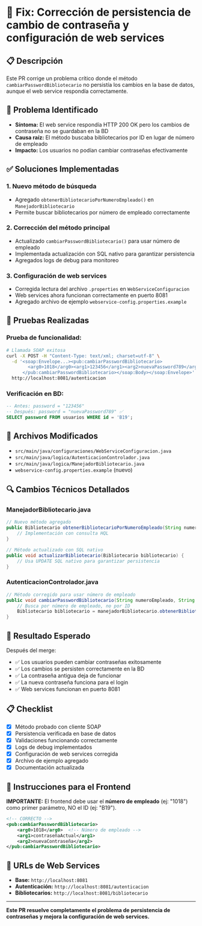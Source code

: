 # 🔧 Fix: Corrección de persistencia de cambio de contraseña y configuración de web services

## 📋 Descripción

Este PR corrige un problema crítico donde el método `cambiarPasswordBibliotecario` no persistía los cambios en la base de datos, aunque el web service respondía correctamente.

## 🚨 Problema Identificado

- **Síntoma:** El web service respondía HTTP 200 OK pero los cambios de contraseña no se guardaban en la BD
- **Causa raíz:** El método buscaba bibliotecarios por ID en lugar de número de empleado
- **Impacto:** Los usuarios no podían cambiar contraseñas efectivamente

## ✅ Soluciones Implementadas

### 1. **Nuevo método de búsqueda**
- Agregado `obtenerBibliotecarioPorNumeroEmpleado()` en `ManejadorBibliotecario`
- Permite buscar bibliotecarios por número de empleado correctamente

### 2. **Corrección del método principal**
- Actualizado `cambiarPasswordBibliotecario()` para usar número de empleado
- Implementada actualización con SQL nativo para garantizar persistencia
- Agregados logs de debug para monitoreo

### 3. **Configuración de web services**
- Corregida lectura del archivo `.properties` en `WebServiceConfiguracion`
- Web services ahora funcionan correctamente en puerto 8081
- Agregado archivo de ejemplo `webservice-config.properties.example`

## 🧪 Pruebas Realizadas

### Prueba de funcionalidad:
```bash
# Llamada SOAP exitosa
curl -X POST -H "Content-Type: text/xml; charset=utf-8" \
  -d '<soap:Envelope...><pub:cambiarPasswordBibliotecario>
        <arg0>1018</arg0><arg1>123456</arg1><arg2>nuevaPassword789</arg2>
      </pub:cambiarPasswordBibliotecario></soap:Body></soap:Envelope>' \
  http://localhost:8081/autenticacion
```

### Verificación en BD:
```sql
-- Antes: password = "123456"
-- Después: password = "nuevaPassword789" ✅
SELECT password FROM usuarios WHERE id = 'B19';
```

## 📁 Archivos Modificados

- `src/main/java/configuraciones/WebServiceConfiguracion.java`
- `src/main/java/logica/AutenticacionControlador.java`
- `src/main/java/logica/ManejadorBibliotecario.java`
- `webservice-config.properties.example` (nuevo)

## 🔍 Cambios Técnicos Detallados

### ManejadorBibliotecario.java
```java
// Nuevo método agregado
public Bibliotecario obtenerBibliotecarioPorNumeroEmpleado(String numeroEmpleado) {
    // Implementación con consulta HQL
}

// Método actualizado con SQL nativo
public void actualizarBibliotecario(Bibliotecario bibliotecario) {
    // Usa UPDATE SQL nativo para garantizar persistencia
}
```

### AutenticacionControlador.java
```java
// Método corregido para usar número de empleado
public void cambiarPasswordBibliotecario(String numeroEmpleado, String passwordActual, String passwordNuevo) {
    // Busca por número de empleado, no por ID
    Bibliotecario bibliotecario = manejadorBibliotecario.obtenerBibliotecarioPorNumeroEmpleado(numeroEmpleado);
}
```

## 🎯 Resultado Esperado

Después del merge:
- ✅ Los usuarios pueden cambiar contraseñas exitosamente
- ✅ Los cambios se persisten correctamente en la BD
- ✅ La contraseña antigua deja de funcionar
- ✅ La nueva contraseña funciona para el login
- ✅ Web services funcionan en puerto 8081

## 📋 Checklist

- [x] Método probado con cliente SOAP
- [x] Persistencia verificada en base de datos
- [x] Validaciones funcionando correctamente
- [x] Logs de debug implementados
- [x] Configuración de web services corregida
- [x] Archivo de ejemplo agregado
- [x] Documentación actualizada

## 🚀 Instrucciones para el Frontend

**IMPORTANTE:** El frontend debe usar el **número de empleado** (ej: "1018") como primer parámetro, NO el ID (ej: "B19").

```xml
<!-- CORRECTO -->
<pub:cambiarPasswordBibliotecario>
    <arg0>1018</arg0>  <!-- Número de empleado -->
    <arg1>contraseñaActual</arg1>
    <arg2>nuevaContraseña</arg2>
</pub:cambiarPasswordBibliotecario>
```

## 🔗 URLs de Web Services

- **Base:** `http://localhost:8081`
- **Autenticación:** `http://localhost:8081/autenticacion`
- **Bibliotecarios:** `http://localhost:8081/bibliotecario`

---

**Este PR resuelve completamente el problema de persistencia de contraseñas y mejora la configuración de web services.**
